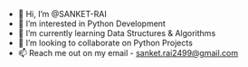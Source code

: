 - 👋 Hi, I’m @SANKET-RAI
- 👀 I’m interested in Python Development
- 🌱 I’m currently learning Data Structures & Algorithms
- 💞️ I’m looking to collaborate on Python Projects
- 📫 Reach me out on my email - sanket.rai2499@gmail.com

<!---
SANKET-RAI/SANKET-RAI is a ✨ special ✨ repository because its `README.md` (this file) appears on your GitHub profile.
You can click the Preview link to take a look at your changes.
--->
